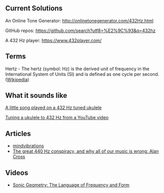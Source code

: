 ## Current Solutions

An Online Tone Generator: http://onlinetonegenerator.com/432Hz.html

GitHub repos: https://github.com/search?utf8=%E2%9C%93&q=432hz

A 432 Hz player: https://www.432player.com/

## Terms

Hertz - The hertz (symbol: Hz) is the derived unit of frequency in the International System of Units (SI) and is defined as one cycle per second. ([Wikipedia](https://en.wikipedia.org/wiki/Hertz))

## What it sounds like

[A little song played on a 432 Hz tuned ukulele](https://www.youtube.com/watch?v=ds8tNDWFCbQ)

[Tuning a ukulele to 432 Hz from a YouTube video](https://www.youtube.com/watch?v=zWL0C18u3pk)

## Articles

- [mindvibrations](https://www.mindvibrations.com/432-hz/)
- [The great 440 Hz conspiracy, and why all of our music is wrong: Alan Cross](https://globalnews.ca/news/4194106/440-hz-conspiracy-music/)

## Videos

- [Sonic Geometry: The Language of Frequency and Form](https://www.youtube.com/watch?v=FY74AFQl2qQ)
